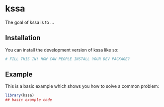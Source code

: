 
# kssa

<!-- badges: start -->
<!-- badges: end -->

The goal of kssa is to ...

## Installation

You can install the development version of kssa like so:

``` r
# FILL THIS IN! HOW CAN PEOPLE INSTALL YOUR DEV PACKAGE?
```

## Example

This is a basic example which shows you how to solve a common problem:

``` r
library(kssa)
## basic example code
```

